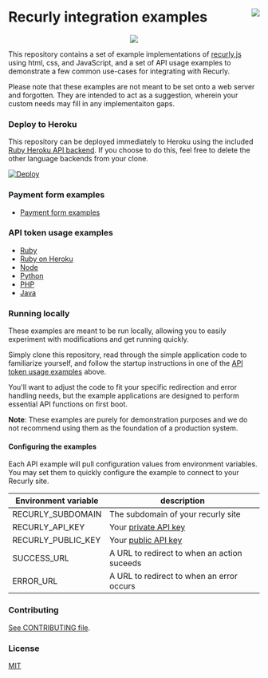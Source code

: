 <a href="https://heroku.com/deploy?template=https://github.com/recurly/recurly-js-examples/tree/main"><img align="right" src="https://www.herokucdn.com/deploy/button.png"></a>
Recurly integration examples
===================
<p align="center">
  <img src="http://i.imgur.com/hu8hAqs.png" align="center">
</p>

This repository contains a set of example implementations of
[recurly.js][recurly-js] using html, css, and JavaScript, and a set of API usage
examples to demonstrate a few common use-cases for integrating with Recurly.

Please note that these examples are not meant to be set onto a web server and
forgotten. They are intended to act as a suggestion, wherein your custom needs
may fill in any implementaiton gaps.

### Deploy to Heroku

This repository can be deployed immediately to Heroku using the included [Ruby Heroku API backend](api/ruby-heroku).
If you choose to do this, feel free to delete the other language backends from your clone.

[![Deploy](https://www.herokucdn.com/deploy/button.png)](https://heroku.com/deploy)

### Payment form examples

- [Payment form examples][examples]

### API token usage examples

- [Ruby](api/ruby)
- [Ruby on Heroku](api/ruby-heroku)
- [Node](api/node)
- [Python](api/python)
- [PHP](api/php)
- [Java](api/java)

### Running locally

These examples are meant to be run locally, allowing you to easily experiment with
modifications and get running quickly.

Simply clone this repository, read through the simple application code to
familiarize yourself, and follow the startup instructions in one of the [API
token usage examples](api) above.

You'll want to adjust the code to fit your specific redirection and error
handling needs, but the example applications are designed to perform essential
API functions on first boot.

**Note**: These examples are purely for demonstration purposes and we do not recommend
using them as the foundation of a production system.

#### Configuring the examples

Each API example will pull configuration values from environment variables. You may set
them to quickly configure the example to connect to your Recurly site.

| Environment variable | description |
| -------------------- | ----------- |
| RECURLY_SUBDOMAIN | The subdomain of your recurly site |
| RECURLY_API_KEY | Your [private API key][api-keys] |
| RECURLY_PUBLIC_KEY | Your [public API key][api-keys] |
| SUCCESS_URL | A URL to redirect to when an action suceeds |
| ERROR_URL | A URL to redirect to when an error occurs |

### Contributing

[See CONTRIBUTING file](CONTRIBUTING.md).

### License

[MIT](license.md)

[recurly-js]: https://github.com/recurly/recurly-js
[examples]: public
[api-keys]: https://app.recurly.com/go/integrations/api_keys
